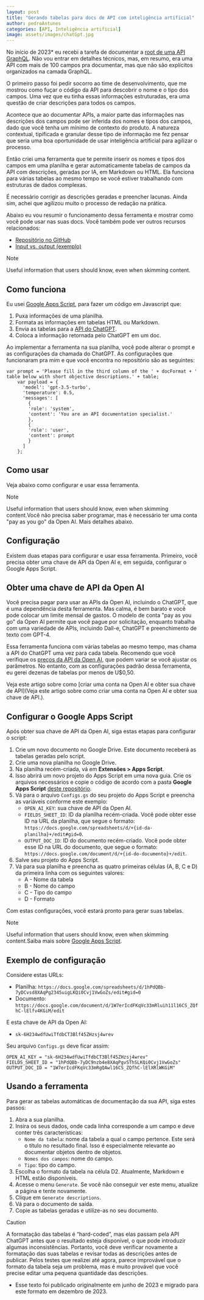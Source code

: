 ```yaml
---
layout: post
title: "Gerando tabelas para docs de API com inteligência artificial"
author: pedroAntunes
categories: [API, Inteligência artificial]
image: assets/images/chatGpt.jpg
---
```


No início de 2023* eu recebi a tarefa de documentar a [root de uma API GraphQL](https://graphql.org/learn/execution/#root-fields-resolvers). Não vou entrar em detalhes técnicos, mas, em resumo, era uma API com mais de 100 campos pra documentar, mas que não são explícitos organizados na camada GraphQL.

O primeiro passo foi pedir socorro ao time de desenvolvimento, que me mostrou como fuçar o código da API para descobrir o nome e o tipo dos campos. Uma vez que eu tinha essas informações estruturadas, era uma questão de criar descrições para todos os campos.

Acontece que ao documentar APIs, a maior parte das informações nas descrições dos campos pode ser inferida dos nomes e tipos dos campos, dado que você tenha um mínimo de contexto do produto. A natureza contextual, tipificada e granular desse tipo de informação me fez pensar que seria uma boa oportunidade de usar inteligência artificial para agilizar o processo.

Então criei uma ferramenta que te permite inserir os nomes e tipos dos campos em uma planilha e gerar automaticamente tabelas de campos da API com descrições, geradas por IA, em Markdown ou HTML. Ela funciona para várias tabelas ao mesmo tempo se você estiver trabalhando com estruturas de dados complexas.

É necessário corrigir as descrições geradas e preencher lacunas. Ainda sim, achei que agilizou muito o processo de redação na prática.

Abaixo eu vou resumir o funcionamento dessa ferramenta e mostrar como você pode usar nas suas docs. Você também pode ver outros recursos relacionados:
- [Repositório no GitHub](https://github.com/PedroAntunesCosta/automatic-api-docs-tables)
- [Input vs. output (exemplo)](https://github.com/PedroAntunesCosta/automatic-api-docs-tables/blob/main/EXAMPLE.md)

> [!NOTE]
> Useful information that users should know, even when skimming content.

## Como funciona

Eu usei [Google Apps Script](https://www.google.com/script/start/), para fazer um código em Javascript que:
1. Puxa informações de uma planilha.
2. Formata as informações em tabelas HTML ou Markdown.
3. Envia as tabelas para a [API do ChatGPT](https://platform.openai.com/docs/guides/chat).
4. Coloca a informação retornada pelo ChatGPT em um doc.

Ao implementar a ferramenta na sua planilha, você pode alterar o prompt e as configurações da chamada do ChatGPT. As configurações que funcionaram pra mim e que você encontra no repositório são as seguintes:

```
var prompt = 'Please fill in the third column of the ' + docFormat + ' table below with short objective descriptions.' + table;
    var payload = {
      'model': 'gpt-3.5-turbo',
      'temperature': 0.5,
      'messages': [
        {
        'role': 'system',
        'content': 'You are an API documentation specialist.'
        },
        {
        'role': 'user',
        'content': prompt
        }
      ]
    };
```

## Como usar

Veja abaixo como configurar e usar essa ferramenta.

> [!NOTE]
> Useful information that users should know, even when skimming content.Você não precisa saber programar, mas é necessário ter uma conta "pay as you go" da Open AI. Mais detalhes abaixo.

## Configuração

Existem duas etapas para configurar e usar essa ferramenta. Primeiro, você precisa obter uma chave de API da Open AI e, em seguida, configurar o Google Apps Script.

## Obter uma chave de API da Open AI

Você precisa pagar para usar as APIs da Open AI, incluindo o ChatGPT, que é uma dependência desta ferramenta. Mas calma, é bem barato e você pode colocar um limite mensal de gastos. O modelo de conta "pay as you go" da Open AI permite que você pague por solicitação, enquanto trabalha com uma variedade de APIs, incluindo Dall-e, ChatGPT e preenchimento de texto com GPT-4.

Essa ferramenta funciona com várias tabelas ao mesmo tempo, mas chama a API do ChatGPT uma vez para cada tabela. Recomendo que você verifique os [preços da API da Open AI](https://openai.com/pricing), que podem variar se você ajustar os parâmetros. No entanto, com as configurações padrão dessa ferramenta, eu gerei dezenas de tabelas por menos de U$0,50.

Veja este artigo sobre como [criar uma conta na Open AI e obter sua chave de API](Veja este artigo sobre como criar uma conta na Open AI e obter sua chave de API.).

## Configurar o Google Apps Script

Após obter sua chave de API da Open AI, siga estas etapas para configurar o script:

1. Crie um novo documento no Google Drive. Este documento receberá as tabelas geradas pelo script.
2. Crie uma nova planilha no Google Drive.
3. Na planilha recém-criada, vá em **Extensões > Apps Script**.
4. Isso abrirá um novo projeto do Apps Script em uma nova guia. Crie os arquivos necessários e copie o código de acordo com a pasta **Google Apps Script** [deste repositório](https://github.com/PedroAntunesCosta/automatic-api-docs-tables).
5. Vá para o arquivo `Configs.gs` do seu projeto do Apps Script e preencha as variáveis ​​conforme este exemplo:
    - `OPEN_AI_KEY`: sua chave de API da Open AI.
    - `FIELDS_SHEET_ID`: ID da planilha recém-criada. Você pode obter esse ID na URL da planilha, que segue o formato: `https://docs.google.com/spreadsheets/d/+{id-da-planilha}+/edit#gid=0`.
    - `OUTPUT_DOC_ID`: ID do documento recém-criado. Você pode obter esse ID na URL do documento, que segue o formato: `https://docs.google.com/document/d/+{id-do-documento}+/edit`.
6. Salve seu projeto do Apps Script.
7. Vá para sua planilha e preencha as quatro primeiras células (A, B, C e D) da primeira linha com os seguintes valores:
    - A - Nome da tabela
    - B - Nome do campo
    - C - Tipo do campo
    - D - Formato 

Com estas configurações, você estará pronto para gerar suas tabelas.

> [!NOTE]
> Useful information that users should know, even when skimming content.Saiba mais sobre [Google Apps Script](https://www.google.com/script/start/).

## Exemplo de configuração

Considere estas URLs:
- Planilha: `https://docs.google.com/spreadsheets/d/1hPdQBb-7yDCvsd8XAqPg2345uigLKQi0Cvj1VwGoZs/edit#gid=0`
- Documento: `https://docs.google.com/document/d/1W7erIcdFKqVc33mRluih11l16CS_ZQfhC-lElfv4KGiM/edit`

E esta chave de API da Open AI:
- `sk-6H234wdfUwiTfdbCT3Blf45ZHzsj4wrev`

Seu arquivo `Configs.gs` deve ficar assim:

```
OPEN_AI_KEY = "sk-6H234wdfUwiTfdbCT3Blf45ZHzsj4wrev"
FIELDS_SHEET_ID = "1hPdQBb-7yDC9nzb4e8XAqPgvSThSLKQi0Cvj1VwGoZs"
OUTPUT_DOC_ID = "1W7erIcdFKqVc33mRgQAwl16CS_ZQfhC-lElXRlWKGiM"
```

## Usando a ferramenta

Para gerar as tabelas automáticas de documentação da sua API, siga estes passos:

1. Abra a sua planilha.
2. Insira os seus dados, onde cada linha corresponde a um campo e deve conter três características:
    - `Nome da tabela`: nome da tabela a qual o campo pertence. Este será o título no resultado final. Isso é especialmente relevante ao documentar objetos dentro de objetos.
    - `Nomes dos campos`: nome do campo.
    - `Tipo`: tipo do campo.
3. Escolha o formato da tabela na célula D2. Atualmente, Markdown e HTML estão disponíveis.
4. Acesse o menu `Generate`. Se você não conseguir ver este menu, atualize a página e tente novamente.
5. Clique em `Generate descriptions`.
6. Vá para o documento de saída.
7. Copie as tabelas geradas e utilize-as no seu documento.

> [!CAUTION]
> A formatação das tabelas é “hard-coded”, mas elas passam pela API ChatGPT antes que o resultado esteja disponível, o que pode introduzir algumas inconsistências. Portanto, você deve verificar novamente a formatação das suas tabelas e revisar todas as descrições antes de publicar. Pelos testes que realizei até agora, parece improvável que o formato da tabela seja um problema, mas é muito provável que você precise editar uma pequena quantidade das descrições.

* Esse texto foi publicado originalmente em junho de 2023 e migrado para este formato em dezembro de 2023.